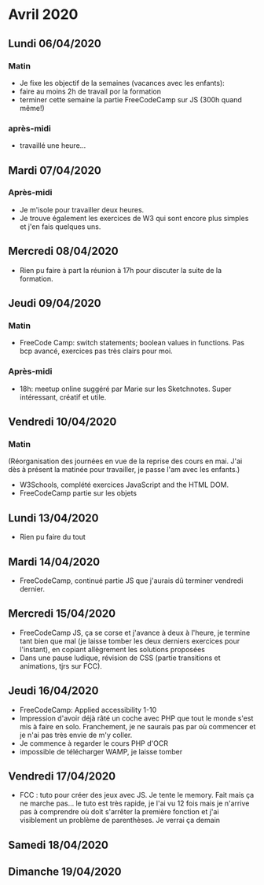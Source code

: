 # Avril 2020

## Lundi 06/04/2020

### Matin

- Je fixe les objectif de la semaines (vacances avec les enfants): 
- faire au moins 2h de travail por la formation
- terminer cette semaine la partie FreeCodeCamp sur JS (300h quand même!)

### après-midi

- travaillé une heure...

## Mardi 07/04/2020

### Après-midi

- Je m'isole pour travailler deux heures. 
 - Je trouve également les exercices de W3 qui sont encore plus simples et j'en fais quelques uns.

## Mercredi 08/04/2020

- Rien pu faire à part la réunion à 17h pour discuter la suite de la formation.

## Jeudi 09/04/2020

### Matin

- FreeCode Camp: switch statements; boolean values in functions. Pas bcp avancé, exercices pas très clairs pour moi.

### Après-midi

- 18h: meetup online suggéré par Marie sur les Sketchnotes. Super intéressant, créatif et utile.

## Vendredi 10/04/2020

### Matin

(Réorganisation des journées en vue de la reprise des cours en mai. J'ai dès à présent la matinée pour travailler, je passe l'am avec les enfants.)

- W3Schools, complété exercices JavaScript and the HTML DOM. 
- FreeCodeCamp partie sur les objets

## Lundi 13/04/2020

- Rien pu faire du tout

## Mardi 14/04/2020

- FreeCodeCamp, continué partie JS que j'aurais dû terminer vendredi dernier.

## Mercredi 15/04/2020

- FreeCodeCamp JS, ça se corse et j'avance à deux à l'heure, je termine tant bien que mal (je laisse tomber les deux derniers exercices pour l'instant), en copiant allègrement les solutions proposées
- Dans une pause ludique, révision de CSS (partie transitions et animations, tjrs sur FCC).

## Jeudi 16/04/2020

- FreeCodeCamp: Applied accessibility 1-10
- Impression d'avoir déjà râté un coche avec PHP que tout le monde s'est mis à faire en solo. Franchement, je ne saurais pas par où commencer et je n'ai pas très envie de m'y coller.
- Je commence à regarder le cours PHP d'OCR
- impossible de télécharger WAMP, je laisse tomber

## Vendredi 17/04/2020

- FCC : tuto pour créer des jeux avec JS. Je tente le memory. Fait mais ça ne marche pas... le tuto est très rapide, je l'ai vu 12 fois mais je n'arrive pas à comprendre où doit s'arrêter la première fonction et j'ai visiblement un problème de parenthèses. Je verrai ça demain

## Samedi 18/04/2020

## Dimanche 19/04/2020


